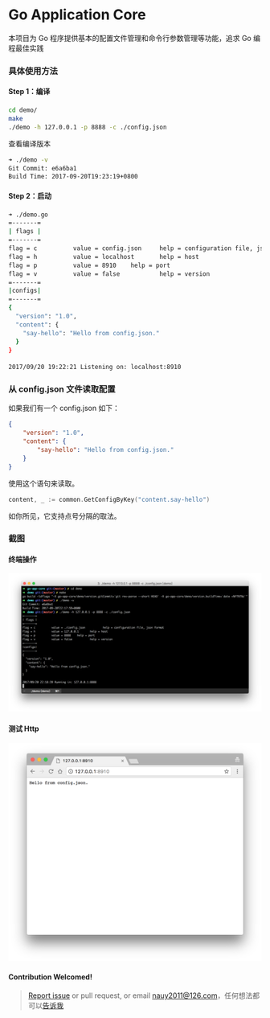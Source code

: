 <h1>Go Application Core</h1>

本项目为 Go 程序提供基本的配置文件管理和命令行参数管理等功能，追求 Go 编程最佳实践

### 具体使用方法

#### Step 1：编译
```bash
cd demo/
make
./demo -h 127.0.0.1 -p 8888 -c ./config.json
```
查看编译版本

```bash
➜ ./demo -v
Git Commit: e6a6ba1
Build Time: 2017-09-20T19:23:19+0800
```

#### Step 2：启动
```bash
➜ ./demo.go
=-------=
| flags |
=-------=
flag = c          value = config.json     help = configuration file, json format
flag = h          value = localhost       help = host
flag = p          value = 8910    help = port
flag = v          value = false           help = version
=-------=
|configs|
=-------=
{
  "version": "1.0",
  "content": {
    "say-hello": "Hello from config.json."
  }
}

2017/09/20 19:22:21 Listening on: localhost:8910
```

### 从 config.json 文件读取配置

如果我们有一个 config.json 如下：
```json
{
    "version": "1.0",
    "content": {
        "say-hello": "Hello from config.json."
    }
}
```
使用这个语句来读取。
```go
content, _ := common.GetConfigByKey("content.say-hello")
```
如你所见，它支持点号分隔的取法。

### 截图

#### 终端操作
![demo](images/terminal.png)

#### 测试 Http

![chrome](images/chrome.png)

#### Contribution Welcomed!
> [Report issue](https://github.com/tmpbook/go-app-core/issues/new) or pull request, or email nauy2011@126.com，任何想法都可以[告诉我](https://github.com/tmpbook/go-app-core/issues/new)